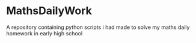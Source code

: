 # MathsDailyWork
A repository containing python scripts i had made to solve my maths daily homework in early high school
